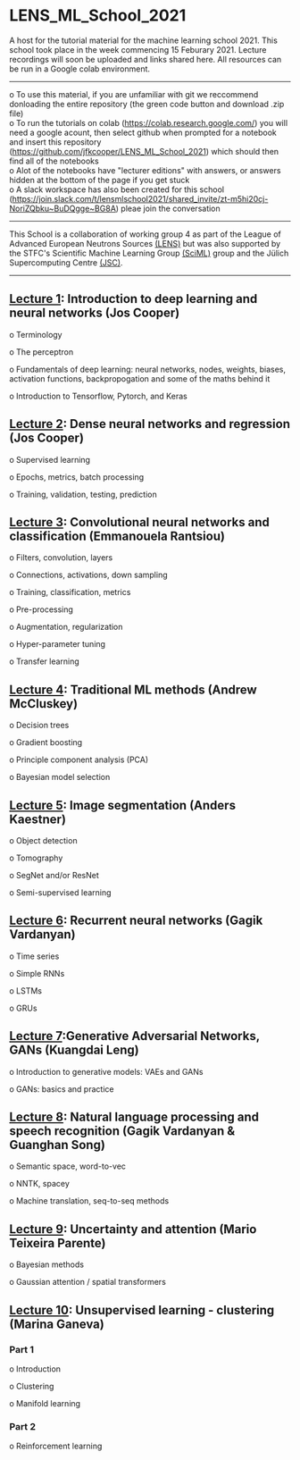 # LENS_ML_School_2021


A host for the tutorial material for the machine learning school 2021.
This school took place in the week commencing 15 Feburary 2021. Lecture recordings will soon be uploaded and links shared here. All resources can be run in a  Google colab environment.
<hr />

o  To use this material, if you are unfamiliar with git we reccommend donloading the entire repository (the green code button and download .zip file)  
o  To run the tutorials on colab (https://colab.research.google.com/) you will need a google acount, then select github when prompted for a notebook and insert this repository (https://github.com/jfkcooper/LENS_ML_School_2021) which should then find all of the notebooks   
o  Alot of the notebooks have "lecturer editions" with answers, or answers hidden at the bottom of the page if you get stuck  
o  A slack workspace has also been created for this school (https://join.slack.com/t/lensmlschool2021/shared_invite/zt-m5hi20cj-NoriZQbku~BuDQgge~BG8A) pleae join the conversation
<hr />

This School is a collaboration of working group 4 as part of the League of Advanced European Neutrons Sources [(LENS)](https://www.lens-initiative.org/) but was also supported by the STFC's Scientific Machine Learning Group [(SciML)](https://www.scd.stfc.ac.uk/Pages/Scientific-Machine-Learning.aspx) group and the Jülich Supercomputing Centre [(JSC)](https://www.fz-juelich.de/ias/jsc/EN/Home/home_node.html).
<hr />


## [Lecture 1](https://github.com/jfkcooper/LENS_ML_School_2021/tree/main/lecture_1): Introduction to deep learning and neural networks (Jos Cooper)

o    Terminology

o    The perceptron

o    Fundamentals of deep learning: neural networks, nodes, weights, biases, activation functions,  backpropogation and some of the maths behind it

o    Introduction to Tensorflow, Pytorch, and Keras  

  


## [Lecture 2](https://github.com/jfkcooper/LENS_ML_School_2021/tree/main/lecture_2): Dense neural networks and regression (Jos Cooper) 

o    Supervised learning

o    Epochs, metrics, batch processing

o    Training, validation, testing, prediction  




## [Lecture 3](https://github.com/jfkcooper/LENS_ML_School_2021/tree/main/lecture_3): Convolutional neural networks and classification (Emmanouela Rantsiou)

o    Filters, convolution, layers

o    Connections, activations, down sampling

o    Training, classification, metrics

o    Pre-processing

o    Augmentation, regularization

o    Hyper-parameter tuning

o    Transfer learning  





## [Lecture 4](https://mccluskey.scot/trad_ml_methods/intro.html): Traditional ML methods (Andrew McCluskey)

o    Decision trees

o    Gradient boosting

o    Principle component analysis (PCA)

o    Bayesian model selection  




## [Lecture 5](https://imaginglectures.github.io/MLSegmentation4NI/): Image segmentation (Anders Kaestner)

o    Object detection

o    Tomography

o    SegNet and/or ResNet

o    Semi-supervised learning  




## [Lecture 6](https://github.com/jfkcooper/LENS_ML_School_2021/tree/main/lectures_6_8): Recurrent neural networks (Gagik Vardanyan)

o    Time series

o    Simple RNNs

o    LSTMs

o    GRUs  




## [Lecture 7](https://github.com/jfkcooper/LENS_ML_School_2021/tree/main/lecture_7):Generative Adversarial Networks, GANs (Kuangdai Leng)

o    Introduction to generative models: VAEs and GANs

o    GANs: basics and practice  
 



## [Lecture 8](https://github.com/jfkcooper/LENS_ML_School_2021/tree/main/lectures_6_8): Natural language processing and speech recognition (Gagik Vardanyan & Guanghan Song)

o    Semantic space, word-to-vec

o    NNTK, spacey

o    Machine translation, seq-to-seq methods  





## [Lecture 9](https://github.com/jfkcooper/LENS_ML_School_2021/tree/main/lecture_9): Uncertainty and attention (Mario Teixeira Parente)

o    Bayesian methods 

o    Gaussian attention / spatial transformers  




## [Lecture 10](https://github.com/jfkcooper/LENS_ML_School_2021/tree/main/lecture_10): Unsupervised learning - clustering (Marina Ganeva)

### Part 1

o   Introduction

o    Clustering

o    Manifold learning

### Part 2

o    Reinforcement learning  
  

